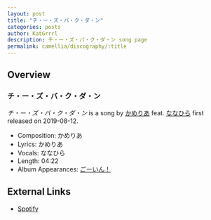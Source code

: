 ```yaml
---
layout: post
title: "チ・ー・ズ・バ・ク・ダ・ン"
categories: posts
author: KatGrrrl
description: チ・ー・ズ・バ・ク・ダ・ン song page
permalink: camellia/discography/:title
---
```


## Overview

### チ・ー・ズ・バ・ク・ダ・ン

*チ・ー・ズ・バ・ク・ダ・ン* is a song by [かめりあ](/camellia) feat. [ななひら](#) first released on 2019-08-12.

* Composition: かめりあ
* Lyrics: かめりあ
* Vocals: ななひら
* Length: 04:22
* Album Appearances: [ごーいん！](<{% link postsInclude/_posts/camellia/albums/Goin/2023-12-21-Goin.md %}>)

## External Links

* [Spotify](https://open.spotify.com/track/6Xkyohmyx98kb4vteDacKV?si=269ae0c222e04523)
